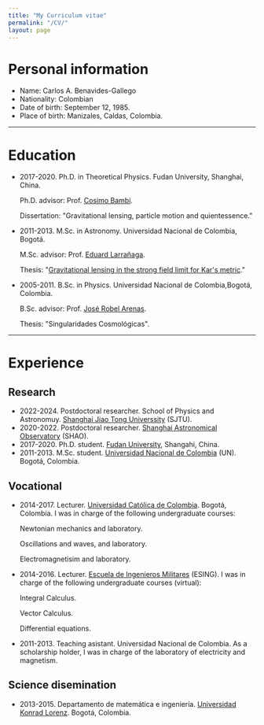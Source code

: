 ```yaml
---
title: "My Curriculum vitae"
permalink: "/CV/"
layout: page
---
```


# Personal information
- Name: Carlos A. Benavides-Gallego
- Nationality: Colombian
- Date of birth: September 12, 1985.
- Place of birth: Manizales, Caldas, Colombia.
  
-----------------------------------------------------------------------------
# Education
- 2017-2020. Ph.D. in Theoretical Physics. Fudan University, Shanghai, China.

  Ph.D. advisor: Prof. [Cosimo Bambi](https://cosimobambi.github.io).

  Dissertation: "Gravitational lensing, particle motion and quientessence."
  
- 2011-2013. M.Sc. in Astronomy. Universidad Nacional de Colombia, Bogotá.
  
  M.Sc. advisor: Prof. [Eduard Larrañaga](https://scholar.google.com.co/citations?user=HyknmA8AAAAJ&hl=en).
  
  Thesis: "[Gravitational lensing in the strong field limit for Kar's metric](https://repositorio.unal.edu.co/handle/unal/75081)."
  
- 2005-2011. B.Sc. in Physics. Universidad Nacional de Colombia,Bogotá, Colombia.

  B.Sc. advisor: Prof. [José Robel Arenas](https://scholar.google.com/citations?user=IEVLREYAAAAJ&hl=es).

  Thesis: "Singularidades Cosmológicas".


-----------------------------------------------------------------------------
# Experience
## Research
- 2022-2024. Postdoctoral researcher. School of Physics and Astronomuy. [Shanghai Jiao Tong Universsity](https://www.physics.sjtu.edu.cn/en/) (SJTU).
- 2020-2022. Postdoctoral researcher. [Shanghai Astronomical Observatory](http://english.shao.cas.cn) (SHAO).
- 2017-2020. Ph.D. student. [Fudan University](https://cosimobambi.github.io), Shangahi, China.
- 2011-2013. M.Sc. student. [Universidad Nacional de Colombia](https://www.instagram.com/astronomiaoan/?hl=en) (UN). Bogotá, Colombia.

## Vocational 
- 2014-2017. Lecturer. [Universidad Católica de Colombia](https://www.ucatolica.edu.co/portal/). Bogotá, Colombia. I was in charge of the following undergraduate courses:

  Newtonian mechanics and laboratory.

  Oscillations and waves, and laboratory.

  Electromagnetisim and laboratory.

- 2014-2016. Lecturer. [Escuela de Ingenieros Militares](https://www.esing.mil.co/ingenieria-civil-a-distancia/) (ESING). I was in charge of the following undergraduate courses (virtual):

  Integral Calculus.

  Vector Calculus.

  Differential equations.

- 2011-2013. Teaching asistant. Universidad Nacional de Colombia. As a scholarship holder, I was in charge of the laboratory of electricity and magnetism.

## Science disemination

- 2013-2015. Departamento de matemática e ingeniería. [Universidad Konrad Lorenz](https://www.konradlorenz.edu.co/cat-blog/astrok/). Bogotá, Colombia.

  
    


